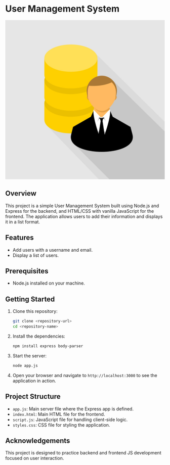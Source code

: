 # User Management System
![image](image.jpg)


## Overview
This project is a simple User Management System built using Node.js and Express for the backend, and HTML/CSS with vanilla JavaScript for the frontend. The application allows users to add their information and displays it in a list format.

## Features
- Add users with a username and email.
- Display a list of users.

## Prerequisites
- Node.js installed on your machine.

## Getting Started
1. Clone this repository:
   ```bash
   git clone <repository-url>
   cd <repository-name>
   ```
2. Install the dependencies:
   ```bash
   npm install express body-parser
   ```
3. Start the server:
   ```bash
   node app.js
   ```
4. Open your browser and navigate to `http://localhost:3000` to see the application in action.

## Project Structure
- `app.js`: Main server file where the Express app is defined.
- `index.html`: Main HTML file for the frontend.
- `script.js`: JavaScript file for handling client-side logic.
- `styles.css`: CSS file for styling the application.

## Acknowledgements
This project is designed to practice backend and frontend JS development focused on user interaction.